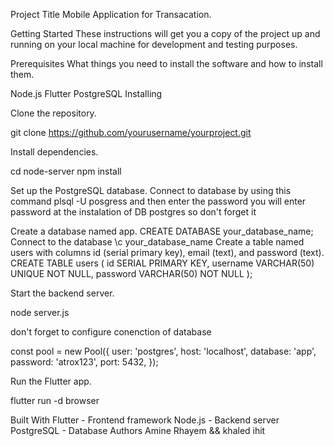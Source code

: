 Project Title
Mobile Application for Transacation.

Getting Started
These instructions will get you a copy of the project up and running on your local machine for development and testing purposes.

Prerequisites
What things you need to install the software and how to install them.

Node.js
Flutter
PostgreSQL
Installing

Clone the repository.

git clone https://github.com/yourusername/yourproject.git

Install dependencies.

cd node-server
npm install

Set up the PostgreSQL database.
Connect to database by using this command
plsql -U posgress  and then enter the password      you will enter password at the instalation of DB postgres so don't forget it 

Create a database named app.
CREATE DATABASE your_database_name;
Connect to the database 
\c your_database_name
Create a table named users with columns id (serial primary key), email (text), and password (text).
CREATE TABLE users (
    id SERIAL PRIMARY KEY,
    username VARCHAR(50) UNIQUE NOT NULL,
    password VARCHAR(50) NOT NULL
);

Start the backend server.

node server.js

don't forget to configure conenction of database 

const pool = new Pool({
  user: 'postgres',
  host: 'localhost',
  database: 'app',
  password: 'atrox123', 
  port: 5432,
}); 

Run the Flutter app.

flutter run -d browser 

Built With
Flutter - Frontend framework
Node.js - Backend server
PostgreSQL - Database
Authors
Amine Rhayem && khaled ihit 
